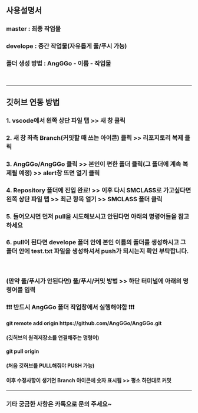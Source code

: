 <h2>사용설명서</h2>
<h3>master : 최종 작업물</h3>
<h3>develope : 중간 작업물(자유롭게 풀/푸시 가능)</h3>
<h3>폴더 생성 방법 : AngGGo - 이름 - 작업물 </h3>
<br/>
<hr>
<h2>깃허브 연동 방법</h2>
<h3>1. vscode에서 왼쪽 상단 파일 탭 >> 새 창 클릭</h3>
<h3>2. 새 창 좌측 Branch(커밋할 때 쓰는 아이콘) 클릭 >> 리포지토리 복제 클릭 </h3>
<h3>3. AngGGo/AngGGo 클릭 >> 본인이 편한 폴더 클릭(그 폴더에 계속 복제될 예정) >> alert창 뜨면 열기 클릭</h3>
<h3>4. Repository 폴더에 진입 완료! >> 이후 다시 SMCLASS로 가고싶다면 왼쪽 상단 파일 탭 >> 최근 항목 열기 >> SMCLASS 폴더 클릭</h3>
<h3>5. 들어오시면 먼저 pull을 시도해보시고 안된다면 아래의 명령어들을 참고하세요</h3>
<h3>6. pull이 된다면 develope 폴더 안에 본인 이름의 폴더를 생성하시고 그 폴더 안에 test.txt 파일을 생성하셔서 push가 되시는지 확인 부탁합니다.</h3>
<br/>
<h3>(만약 풀/푸시가 안된다면) 풀/푸시/커밋 방법 >> 하단 터미널에 아래의 명령어를 입력</h3>
<h3> ❗❗❗ 반드시 AngGGo 폴더 작업창에서 실행해야함 ❗❗❗ </h3>
<h4>git remote add origin https://github.com/AngGGo/AngGGo.git</h4>
<h4>(깃허브의 원격저장소를 연결해주는 명령어)</h4>
<h4>git pull origin</h4>
<h4>(처음 깃허브를 PULL해줘야 PUSH 가능)</h4>
<h4>이후 수정사항이 생기면 Branch 아이콘에 숫자 표시됨 >> 평소 하던대로 커밋</h4>
<hr>
<h3>기타 궁금한 사항은 카톡으로 문의 주세요~</h3>
